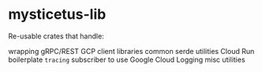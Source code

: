 # mysticetus-lib

Re-usable crates that handle:

wrapping gRPC/REST GCP client libraries
common serde utilities
Cloud Run boilerplate
`tracing` subscriber to use Google Cloud Logging
misc utilities
